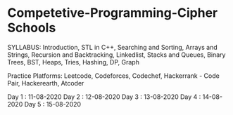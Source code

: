 # Competetive-Programming-Cipher Schools

SYLLABUS:
Introduction, STL in C++, Searching and Sorting, Arrays and Strings, Recursion and Backtracking, Linkedlist, Stacks and Queues, Binary Trees,
BST, Heaps, Tries, Hashing, DP, Graph

Practice Platforms:
Leetcode, Codeforces, Codechef, Hackerrank - Code Pair, Hackerearth, Atcoder

Day 1 : 11-08-2020
Day 2 : 12-08-2020
Day 3 : 13-08-2020
Day 4 : 14-08-2020
Day 5 : 15-08-2020
